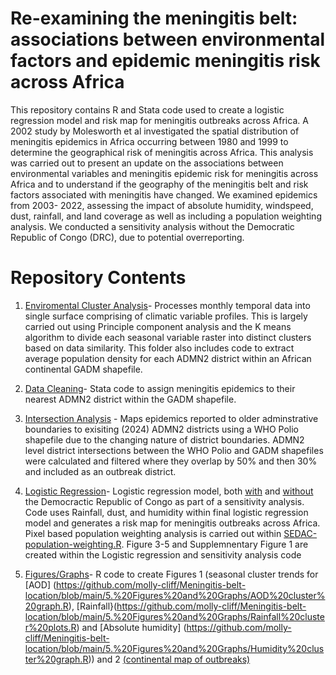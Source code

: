 # Re-examining the meningitis belt: associations between environmental factors and epidemic meningitis risk across Africa

This repository contains R and Stata code used to create a logistic regression model and risk map for meningitis outbreaks across Africa. A 2002 study by Molesworth et al investigated the spatial distribution of meningitis epidemics in Africa occurring between 1980 and 1999 to determine the geographical risk of meningitis across Africa. This analysis was carried out to present an update on the associations between environmental variables and meningitis epidemic risk for meningitis across Africa and to understand if the geography of the meningitis belt and risk factors associated with meningitis have changed.  We examined epidemics from 2003- 2022, assessing the impact of absolute humidity, windspeed, dust, rainfall, and land coverage as well as including a population weighting analysis. We conducted a sensitivity analysis without the Democratic Republic of Congo (DRC), due to potential overreporting. 

# Repository Contents
1. [Enviromental Cluster Analysis](https://github.com/molly-cliff/Meningitis-belt-location/tree/main/1.%20Enviromental%20cluster%20analysis)- Processes monthly temporal data into single surface comprising of climatic variable profiles. This is largely carried out using Principle component analysis and the  K means algorithm  to divide each seasonal variable raster into distinct clusters based on data similarity. This folder also includes code to extract average population density for each ADMN2 district within an African continental GADM shapefile.
   
2. [Data Cleaning](https://github.com/molly-cliff/Meningitis-belt-location/tree/main/2.Data%20Cleaning)- Stata code to assign meningitis epidemics  to their nearest ADMN2 district within the GADM shapefile.


3. [Intersection Analysis](https://github.com/molly-cliff/Meningitis-belt-location/tree/main/3.%20Intersections) - Maps epidemics reported to older adminstrative boundaries to exisiting (2024) ADMN2 districts using a WHO Polio shapefile due to the changing nature of district boundaries.  ADMN2 level district intersections between the WHO Polio and GADM shapefiles were calculated and filtered where they overlap by 50% and then 30% and included as an outbreak district.
   
4. [Logistic Regression](https://github.com/molly-cliff/Meningitis-belt-location/tree/main/4.%20Logistic%20regression)- Logistic regression model, both [with](https://github.com/molly-cliff/Meningitis-belt-location/blob/main/4.%20Logistic%20regression/Logistic-regression-full-model.R) and [without](https://github.com/molly-cliff/Meningitis-belt-location/blob/main/4.%20Logistic%20regression/Sensitivity-analysis-without-DRC.R) the Democractic Republic of Congo as part of a sensitivity analysis. Code uses Rainfall, dust, and humidity within final logistic regression model and generates a risk map for meningitis outbreaks across Africa. Pixel based population weighting analysis is carried out within [SEDAC-population-weighting.R](https://github.com/molly-cliff/Meningitis-belt-location/blob/editing-branch/4.%20Logistic%20regression/SEDAC-population-weighting.R). Figure 3-5 and Supplemnentary Figure 1 are created within the Logistic regression and sensitivity analysis code

5. [Figures/Graphs](https://github.com/molly-cliff/Meningitis-belt-location/tree/editing-branch/5.%20Figures%20and%20Graphs)- R code to create Figures 1 (seasonal cluster trends for [AOD] (https://github.com/molly-cliff/Meningitis-belt-location/blob/main/5.%20Figures%20and%20Graphs/AOD%20cluster%20graph.R), [Rainfall}(https://github.com/molly-cliff/Meningitis-belt-location/blob/main/5.%20Figures%20and%20Graphs/Rainfall%20cluster%20plots.R) and [Absolute humidity] (https://github.com/molly-cliff/Meningitis-belt-location/blob/main/5.%20Figures%20and%20Graphs/Humidity%20cluster%20graph.R)) and 2 [(continental map of outbreaks)](https://github.com/molly-cliff/Meningitis-belt-location/blob/main/5.%20Figures%20and%20Graphs/Epidemic%20Mapping.R)
